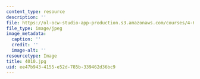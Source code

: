 ```yaml
---
content_type: resource
description: ''
file: https://ol-ocw-studio-app-production.s3.amazonaws.com/courses/4-614-religious-architecture-and-islamic-cultures-fall-2002/ee47b9434155e52d785b339462d36bc9_4010.jpg
file_type: image/jpeg
image_metadata:
  caption: ''
  credit: ''
  image-alt: ''
resourcetype: Image
title: 4010.jpg
uid: ee47b943-4155-e52d-785b-339462d36bc9
---
```

